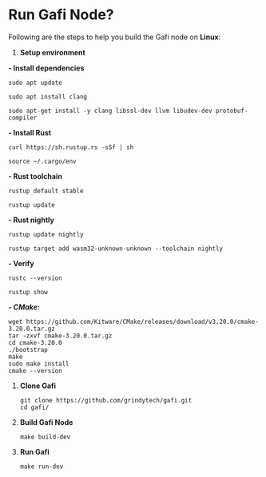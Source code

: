 # Run Gafi Node?

Following are the steps to help you build the Gafi node on **Linux**:

1. **Setup environment**

**- Install dependencies**

```
sudo apt update

sudo apt install clang

sudo apt-get install -y clang libssl-dev llvm libudev-dev protobuf-compiler
```

**- Install Rust**

```
curl https://sh.rustup.rs -sSf | sh

source ~/.cargo/env
```

**- Rust toolchain**

```
rustup default stable

rustup update
```

**- Rust nightly**

```
rustup update nightly

rustup target add wasm32-unknown-unknown --toolchain nightly
```

**- Verify**

```
rustc --version

rustup show
```

_**- CMake:**_

```
wget https://github.com/Kitware/CMake/releases/download/v3.20.0/cmake-3.20.0.tar.gz
tar -zxvf cmake-3.20.0.tar.gz
cd cmake-3.20.0
./bootstrap
make
sudo make install
cmake --version
```

1.  **Clone Gafi**

    ```
    git clone https://github.com/grindytech/gafi.git
    cd gafi/
    ```
2.  **Build Gafi Node**

    ```
    make build-dev
    ```
3.  **Run Gafi**

    ```
    make run-dev
    ```

